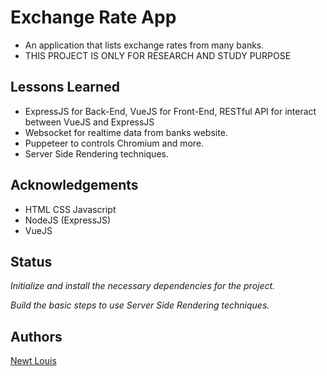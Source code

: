 # Exchange Rate App

- An application that lists exchange rates from many banks.
- THIS PROJECT IS ONLY FOR RESEARCH AND STUDY PURPOSE

## Lessons Learned

- ExpressJS for Back-End, VueJS for Front-End, RESTful API for interact between VueJS and ExpressJS
- Websocket for realtime data from banks website.
- Puppeteer to controls Chromium and more.
- Server Side Rendering techniques.

## Acknowledgements

- HTML CSS Javascript
- NodeJS (ExpressJS)
- VueJS

## Status

_Initialize and install the necessary dependencies for the project._

_Build the basic steps to use Server Side Rendering techniques._

## Authors

[Newt Louis](https://github.com/Newt-Louis)
